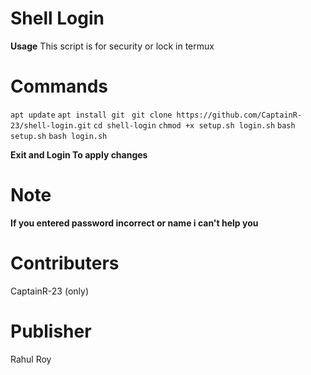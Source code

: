 

# Shell Login


**Usage**
This script is for security or lock in termux



# Commands






``apt update``
``apt install git ``
``git clone https://github.com/CaptainR-23/shell-login.git``
``cd shell-login``
``chmod +x setup.sh login.sh``
``bash setup.sh``
``bash login.sh``



**Exit and Login To apply changes**
# Note

**If you entered password incorrect or name i can't help you**

# Contributers
CaptainR-23 (only)

# Publisher
Rahul Roy
